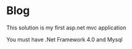 Blog
====

This solution is my first asp.net mvc application

You must have .Net Framework 4.0 and Mysql
